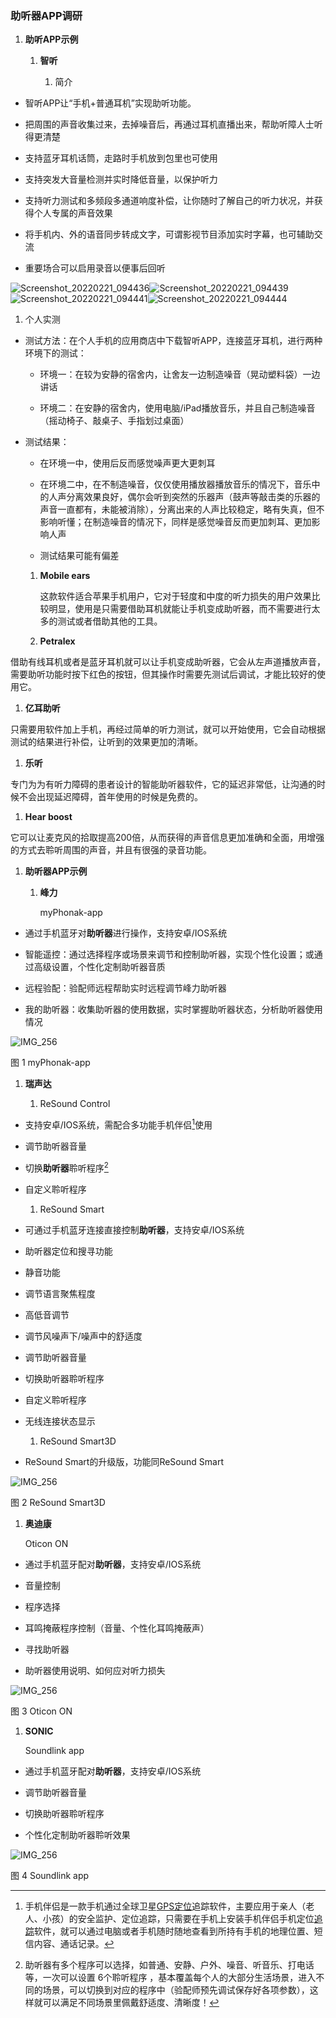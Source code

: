 ### 助听器APP调研

1.  **助听APP示例**

    1.  **智听**

        1.  简介

-   智听APP让“手机+普通耳机”实现助听功能。

-   把周围的声音收集过来，去掉噪音后，再通过耳机直播出来，帮助听障人士听得更清楚

-   支持蓝牙耳机话筒，走路时手机放到包里也可使用

-   支持突发大音量检测并实时降低音量，以保护听力

-   支持听力测试和多频段多通道响度补偿，让你随时了解自己的听力状况，并获得个人专属的声音效果

-   将手机内、外的语音同步转成文字，可谓影视节目添加实时字幕，也可辅助交流

-   重要场合可以启用录音以便事后回听

![Screenshot_20220221_094436](media/210ae4e7ad4de54326b433572031c284.jpeg)![Screenshot_20220221_094439](media/2d913249b4b32b67aca146763c8ba648.jpeg)![Screenshot_20220221_094441](media/acc4697146c551664680f3e1daae990f.jpeg)![Screenshot_20220221_094444](media/8d832bd28f06b716198b1dd5d776bc9a.jpeg)

1.  个人实测

-   测试方法：在个人手机的应用商店中下载智听APP，连接蓝牙耳机，进行两种环境下的测试：

    -   环境一：在较为安静的宿舍内，让舍友一边制造噪音（晃动塑料袋）一边讲话

    -   环境二：在安静的宿舍内，使用电脑/iPad播放音乐，并且自己制造噪音（摇动椅子、敲桌子、手指划过桌面）

-   测试结果：

    -   在环境一中，使用后反而感觉噪声更大更刺耳

    -   在环境二中，在不制造噪音，仅仅使用播放器播放音乐的情况下，音乐中的人声分离效果良好，偶尔会听到突然的乐器声（鼓声等敲击类的乐器的声音一直都有，未能被消除），分离出来的人声比较稳定，略有失真，但不影响听懂；在制造噪音的情况下，同样是感觉噪音反而更加刺耳、更加影响人声

    -   测试结果可能有偏差

    1.  **Mobile ears**

        这款软件适合苹果手机用户，它对于轻度和中度的听力损失的用户效果比较明显，使用是只需要借助耳机就能让手机变成助听器，而不需要进行太多的测试或者借助其他的工具。

    2.  **Petralex**

借助有线耳机或者是蓝牙耳机就可以让手机变成助听器，它会从左声道播放声音，需要助听功能时按下红色的按钮，但其操作时需要先测试后调试，才能比较好的使用它。

1.  **亿耳助听**

只需要用软件加上手机，再经过简单的听力测试，就可以开始使用，它会自动根据测试的结果进行补偿，让听到的效果更加的清晰。

1.  **乐听**

专门为为有听力障碍的患者设计的智能助听器软件，它的延迟非常低，让沟通的时候不会出现延迟障碍，首年使用的时候是免费的。

1.  **Hear boost**

它可以让麦克风的拾取提高200倍，从而获得的声音信息更加准确和全面，用增强的方式去聆听周围的声音，并且有很强的录音功能。

1.  **助听器APP示例**

    1.  **峰力**

        myPhonak-app

-   通过手机蓝牙对**助听器**进行操作，支持安卓/IOS系统

-   智能遥控：通过选择程序或场景来调节和控制助听器，实现个性化设置；或通过高级设置，个性化定制助听器音质

-   远程验配：验配师远程帮助实时远程调节峰力助听器

-   我的助听器：收集助听器的使用数据，实时掌握助听器状态，分析助听器使用情况

![IMG_256](media/19775cc283b115ede44f23f8e4d6aa9d.png)

图 1 myPhonak-app

1.  **瑞声达**

    1.  ReSound Control

-   支持安卓/IOS系统，需配合多功能手机伴侣[^1]使用

-   调节助听器音量

-   切换**助听器**聆听程序[^2]

-   自定义聆听程序

    1.  ReSound Smart

-   可通过手机蓝牙连接直接控制**助听器**，支持安卓/IOS系统

-   助听器定位和搜寻功能

-   静音功能

-   调节语言聚焦程度

-   高低音调节

-   调节风噪声下/噪声中的舒适度

-   调节助听器音量

-   切换助听器聆听程序

-   自定义聆听程序

-   无线连接状态显示

    1.  ReSound Smart3D

-   ReSound Smart的升级版，功能同ReSound Smart

[^1]: 手机伴侣是一款手机通过全球卫星[GPS定位](https://baike.baidu.com/item/GPS%E5%AE%9A%E4%BD%8D/3504691)追踪软件，主要应用于亲人（老人、小孩）的安全监护、定位追踪，只需要在手机上安装手机伴侣手机定位[追踪](https://baike.baidu.com/item/%E8%BF%BD%E8%B8%AA/44928)软件，就可以通过电脑或者手机随时随地查看到所持有手机的地理位置、短信内容、通话记录。

[^2]: 助听器有多个程序可以选择，如普通、安静、户外、噪音、听音乐、打电话等，一次可以设置
    6个聆听程序
    ，基本覆盖每个人的大部分生活场景，进入不同的场景，可以切换到对应的程序中（验配师预先调试保存好各项参数），这样就可以满足不同场景里佩戴舒适度、清晰度！

![IMG_256](media/59c7b88f393530a12d0ad863caa79c2c.jpeg)

图 2 ReSound Smart3D

1.  **奥迪康**

    Oticon ON

-   通过手机蓝牙配对**助听器**，支持安卓/IOS系统

-   音量控制

-   程序选择

-   耳鸣掩蔽程序控制（音量、个性化耳鸣掩蔽声）

-   寻找助听器

-   助听器使用说明、如何应对听力损失

![IMG_256](media/46f7087c607271a3fe053c49f50027e5.jpeg)

图 3 Oticon ON

1.  **SONIC**

    Soundlink app

-   通过手机蓝牙配对**助听器**，支持安卓/IOS系统

-   调节助听器音量

-   切换助听器聆听程序

-   个性化定制助听器聆听效果

![IMG_256](media/5819ce364e48809a40415bb5e1dcefcd.jpeg)

图 4 Soundlink app
